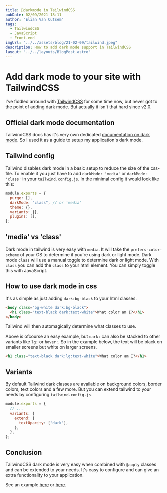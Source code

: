```yaml
---
title: 💄darkmode in TailwindCSS
pubDate: 02/09/2021 18:11
author: "Elian Van Cutsem"
tags:
  - TailwindCSS
  - JavaScript
  - Front-end
imgUrl: "../../assets/blog/21-02-09/tailwind.jpeg"
description: How to add dark mode support in TailwindCSS
layout: "../../layouts/BlogPost.astro"
---
```


# Add dark mode to your site with TailwindCSS

I've fiddled arround with [TailwindCSS](https://tailwindcss.com/) for some time now, but never got to the point of adding dark mode. But actually it isn't that hard since v2.0.

## Official dark mode documentation

TailwindCSS docs has it's very own dedicated [documentation on dark mode](https://tailwindcss.com/docs/dark-mode). So I used it as a guide to setup my application's dark mode.

## Tailwind config

Tailwind disables dark mode in a basic setup to reduce the size of the css-file. To enable it you just have to add `darkMode: 'media'` or `darkMode: 'class'` in your `tailwind.config.js`. In the minimal config it would look like this:

```javascript
module.exports = {
  purge: [],
  darkMode: "class", // or 'media'
  theme: {},
  variants: {},
  plugins: [],
};
```

## 'media' vs 'class'

Dark mode in tailwind is very easy with `media`. It will take the `prefers-color-scheme` of your OS to determine if you're using dark or light mode. Dark mode `class` will use a manual toggle to determine dark or light mode. With `class` you can add the `class` to your html element. You can simply toggle this with JavaScript.

## How to use dark mode in css

It's as simple as just adding `dark:bg-black` to your html classes.

```html
<body class="bg-white dark:bg-black">
  <h1 class="text-black dark:text-white">What color am I?</h1>
</body>
```

Tailwind will then automagically determine what classes to use.

Above is ofcourse an easy example, but `dark:` can also be stacked to other variants like `lg:` or `hover:`. So in the example below, the text will be black on smaller screens but white on larger screens.

```html
<h1 class="text-black dark:lg:text-white">What color am I?</h1>
```

## Variants

By default Tailwind dark classes are available on background colors, border colors, text colors and a few more. But you can extend tailwind to your needs by configuring `tailwind.config.js`

```javascript
module.exports = {
  // ...
  variants: {
    extend: {
      textOpacity: ["dark"],
    },
  },
};
```

## Conclusion

TailwindCSS dark mode is very easy when combined with `@apply` classes and can be extended to your needs. It's easy to configure and can give an extra functionality to your application.

See an example [here](https://github.com/eliancodes/tailwind-dark-mode-example) or [here](https://admiring-wescoff-a17fa9.netlify.app/).
